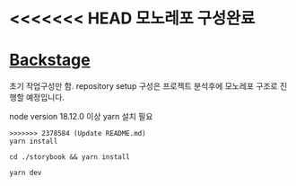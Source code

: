 <<<<<<< HEAD
모노레포 구성완료
=======
# [Backstage](https://backstage.io)

초기 작업구성만 함.
repository setup 구성은 프로젝트 분석후에 모노레포 구조로 진행할 예정입니다.

node version 18.12.0 이상
yarn 설치 필요

```
>>>>>>> 2378584 (Update README.md)
yarn install

cd ./storybook && yarn install

yarn dev
